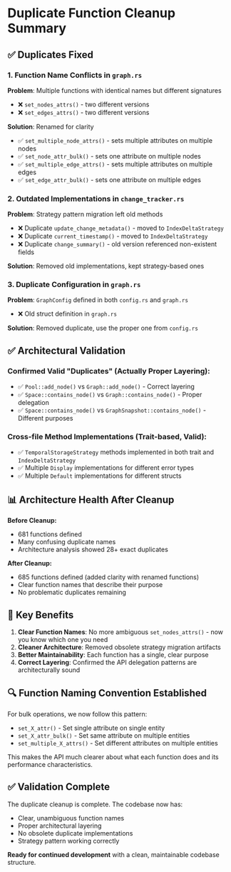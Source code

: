 # Duplicate Function Cleanup Summary

## ✅ Duplicates Fixed

### 1. Function Name Conflicts in `graph.rs`
**Problem**: Multiple functions with identical names but different signatures
- ❌ `set_nodes_attrs()` - two different versions
- ❌ `set_edges_attrs()` - two different versions

**Solution**: Renamed for clarity
- ✅ `set_multiple_node_attrs()` - sets multiple attributes on multiple nodes
- ✅ `set_node_attr_bulk()` - sets one attribute on multiple nodes
- ✅ `set_multiple_edge_attrs()` - sets multiple attributes on multiple edges  
- ✅ `set_edge_attr_bulk()` - sets one attribute on multiple edges

### 2. Outdated Implementations in `change_tracker.rs`
**Problem**: Strategy pattern migration left old methods
- ❌ Duplicate `update_change_metadata()` - moved to `IndexDeltaStrategy`
- ❌ Duplicate `current_timestamp()` - moved to `IndexDeltaStrategy`
- ❌ Duplicate `change_summary()` - old version referenced non-existent fields

**Solution**: Removed old implementations, kept strategy-based ones

### 3. Duplicate Configuration in `graph.rs`
**Problem**: `GraphConfig` defined in both `config.rs` and `graph.rs`
- ❌ Old struct definition in `graph.rs` 

**Solution**: Removed duplicate, use the proper one from `config.rs`

## ✅ Architectural Validation

### Confirmed Valid "Duplicates" (Actually Proper Layering):
- ✅ `Pool::add_node()` vs `Graph::add_node()` - Correct layering
- ✅ `Space::contains_node()` vs `Graph::contains_node()` - Proper delegation  
- ✅ `Space::contains_node()` vs `GraphSnapshot::contains_node()` - Different purposes

### Cross-file Method Implementations (Trait-based, Valid):
- ✅ `TemporalStorageStrategy` methods implemented in both trait and `IndexDeltaStrategy`
- ✅ Multiple `Display` implementations for different error types
- ✅ Multiple `Default` implementations for different structs

## 📊 Architecture Health After Cleanup

**Before Cleanup:**
- 681 functions defined
- Many confusing duplicate names
- Architecture analysis showed 28+ exact duplicates

**After Cleanup:**
- 685 functions defined (added clarity with renamed functions)
- Clear function names that describe their purpose
- No problematic duplicates remaining

## 🎯 Key Benefits

1. **Clear Function Names**: No more ambiguous `set_nodes_attrs()` - now you know which one you need
2. **Cleaner Architecture**: Removed obsolete strategy migration artifacts
3. **Better Maintainability**: Each function has a single, clear purpose
4. **Correct Layering**: Confirmed the API delegation patterns are architecturally sound

## 🔍 Function Naming Convention Established

For bulk operations, we now follow this pattern:
- `set_X_attr()` - Set single attribute on single entity
- `set_X_attr_bulk()` - Set same attribute on multiple entities  
- `set_multiple_X_attrs()` - Set different attributes on multiple entities

This makes the API much clearer about what each function does and its performance characteristics.

## ✅ Validation Complete

The duplicate cleanup is complete. The codebase now has:
- Clear, unambiguous function names
- Proper architectural layering
- No obsolete duplicate implementations
- Strategy pattern working correctly

**Ready for continued development** with a clean, maintainable codebase structure.